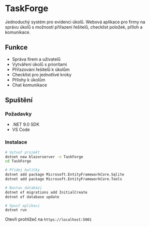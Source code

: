 # TaskForge

Jednoduchý systém pro evidenci úkolů. Webová aplikace pro firmy na správu úkolů s možností přiřazení řešitelů, checklist položek, příloh a komunikace.

## Funkce
- Správa firem a uživatelů
- Vytváření úkolů s prioritami
- Přiřazování řešitelů k úkolům
- Checklist pro jednotlivé kroky
- Přílohy k úkolům
- Chat komunikace

## Spuštění

### Požadavky
- .NET 9.0 SDK
- VS Code

### Instalace
```bash
# Vytvoř projekt
dotnet new blazorserver -n TaskForge
cd TaskForge

# Přidej balíčky
dotnet add package Microsoft.EntityFrameworkCore.Sqlite
dotnet add package Microsoft.EntityFrameworkCore.Tools

# Nastav databázi
dotnet ef migrations add InitialCreate
dotnet ef database update

# Spusť aplikaci
dotnet run
```

Otevři prohlížeč na `https://localhost:5001`